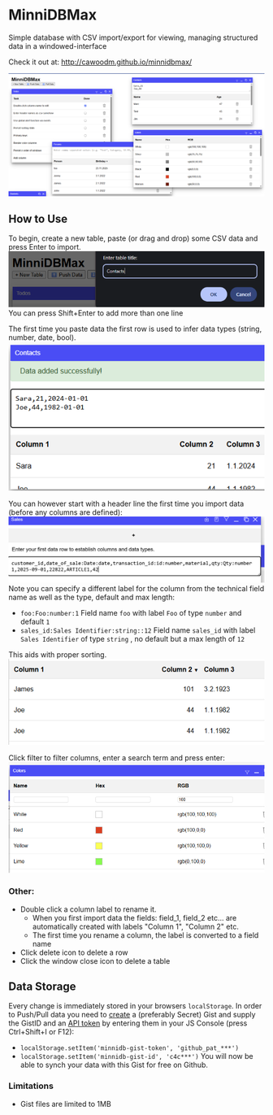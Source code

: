 # MinniDBMax
Simple database with CSV import/export for viewing, managing structured data in a windowed-interface

Check it out at: http://cawoodm.github.io/minnidbmax/

![Screenshot of MinniDBMax](./docs/screenshot1.png)

## How to Use
To begin, create a new table, paste (or drag and drop) some CSV data and press Enter to import.  
![New Table](./docs/screenshot_new_table.png)
You can press Shift+Enter to add more than one line

The first time you paste data the first row is used to infer data types (string, number, date, bool).    
![Import CSV](./docs/screenshot_import_csv.png)

You can however start with a header line the first time you import data (before any columns are defined):  
![Import Manually](./docs/screenshot-header.png)  
Note you can specify a different label for the column from the technical field name as well as the type, default and max length:
* `foo:Foo:number:1` Field name `foo` with label `Foo` of type `number` and default `1`
* `sales_id:Sales Identifier:string::12` Field name `sales_id` with label `Sales Identifier` of type `string` , no default but a max length of `12`

This aids with proper sorting.  
![Sorting](./docs/screenshot_sorting.png)

Click filter to filter columns, enter a search term and press enter:  
![Filtering](./docs/screenshot_filter.png)

### Other:

* Double click a column label to rename it.
  * When you first import data the fields: field_1, field_2 etc... are automatically created with labels "Column 1", "Column 2" etc.
  * The first time you rename a column, the label is converted to a field name
* Click delete icon to delete a row
* Click the window close icon to delete a table

## Data Storage
Every change is immediately stored in your browsers `localStorage`.
In order to Push/Pull data you need to [create](http://gist.github.com/) a (preferably Secret) Gist and supply the GistID and an [API token](https://docs.github.com/en/rest/gists/gists?apiVersion=2022-11-28#list-gists-for-the-authenticated-user) by entering them in your JS Console (press Ctrl+Shift+I or F12):
* `localStorage.setItem('minnidb-gist-token', 'github_pat_***')`
* `localStorage.setItem('minnidb-gist-id', 'c4c***')`
You will now be able to synch your data with this Gist for free on Github.

### Limitations
* Gist files are limited to 1MB
